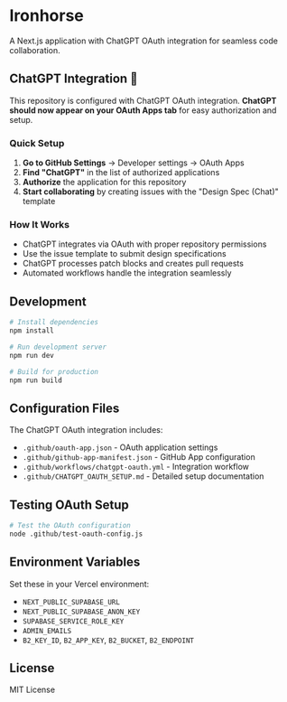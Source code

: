 # Ironhorse

A Next.js application with ChatGPT OAuth integration for seamless code collaboration.

## ChatGPT Integration 🤖

This repository is configured with ChatGPT OAuth integration. **ChatGPT should now appear on your OAuth Apps tab** for easy authorization and setup.

### Quick Setup

1. **Go to GitHub Settings** → Developer settings → OAuth Apps
2. **Find "ChatGPT"** in the list of authorized applications
3. **Authorize** the application for this repository
4. **Start collaborating** by creating issues with the "Design Spec (Chat)" template

### How It Works

- ChatGPT integrates via OAuth with proper repository permissions
- Use the issue template to submit design specifications
- ChatGPT processes patch blocks and creates pull requests
- Automated workflows handle the integration seamlessly

## Development

```bash
# Install dependencies
npm install

# Run development server
npm run dev

# Build for production
npm run build
```

## Configuration Files

The ChatGPT OAuth integration includes:
- `.github/oauth-app.json` - OAuth application settings
- `.github/github-app-manifest.json` - GitHub App configuration
- `.github/workflows/chatgpt-oauth.yml` - Integration workflow
- `.github/CHATGPT_OAUTH_SETUP.md` - Detailed setup documentation

## Testing OAuth Setup

```bash
# Test the OAuth configuration
node .github/test-oauth-config.js
```

## Environment Variables

Set these in your Vercel environment:
- `NEXT_PUBLIC_SUPABASE_URL`
- `NEXT_PUBLIC_SUPABASE_ANON_KEY`
- `SUPABASE_SERVICE_ROLE_KEY`
- `ADMIN_EMAILS`
- `B2_KEY_ID`, `B2_APP_KEY`, `B2_BUCKET`, `B2_ENDPOINT`

## License

MIT License